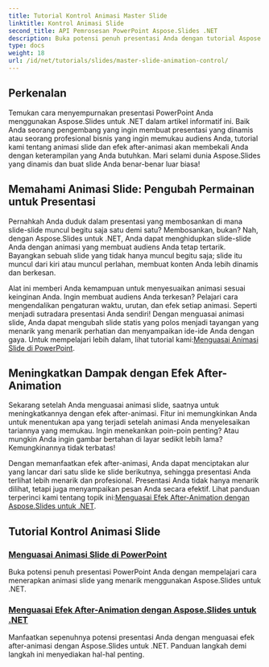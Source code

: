 ```yaml
---
title: Tutorial Kontrol Animasi Master Slide
linktitle: Kontrol Animasi Slide
second_title: API Pemrosesan PowerPoint Aspose.Slides .NET
description: Buka potensi penuh presentasi Anda dengan tutorial Aspose.Slides for .NET yang komprehensif yang mencakup animasi slide dan efek after-animasi.
type: docs
weight: 18
url: /id/net/tutorials/slides/master-slide-animation-control/
---
```

## Perkenalan

Temukan cara menyempurnakan presentasi PowerPoint Anda menggunakan Aspose.Slides untuk .NET dalam artikel informatif ini. Baik Anda seorang pengembang yang ingin membuat presentasi yang dinamis atau seorang profesional bisnis yang ingin memukau audiens Anda, tutorial kami tentang animasi slide dan efek after-animasi akan membekali Anda dengan keterampilan yang Anda butuhkan. Mari selami dunia Aspose.Slides yang dinamis dan buat slide Anda benar-benar luar biasa!


## Memahami Animasi Slide: Pengubah Permainan untuk Presentasi

Pernahkah Anda duduk dalam presentasi yang membosankan di mana slide-slide muncul begitu saja satu demi satu? Membosankan, bukan? Nah, dengan Aspose.Slides untuk .NET, Anda dapat menghidupkan slide-slide Anda dengan animasi yang membuat audiens Anda tetap tertarik. Bayangkan sebuah slide yang tidak hanya muncul begitu saja; slide itu muncul dari kiri atau muncul perlahan, membuat konten Anda lebih dinamis dan berkesan. 

 Alat ini memberi Anda kemampuan untuk menyesuaikan animasi sesuai keinginan Anda. Ingin membuat audiens Anda terkesan? Pelajari cara mengendalikan pengaturan waktu, urutan, dan efek setiap animasi. Seperti menjadi sutradara presentasi Anda sendiri! Dengan menguasai animasi slide, Anda dapat mengubah slide statis yang polos menjadi tayangan yang menarik yang menarik perhatian dan menyampaikan ide-ide Anda dengan gaya. Untuk mempelajari lebih dalam, lihat tutorial kami:[Menguasai Animasi Slide di PowerPoint](./slide-animation-in-power-point/).

## Meningkatkan Dampak dengan Efek After-Animation

Sekarang setelah Anda menguasai animasi slide, saatnya untuk meningkatkannya dengan efek after-animasi. Fitur ini memungkinkan Anda untuk menentukan apa yang terjadi setelah animasi Anda menyelesaikan tariannya yang memukau. Ingin menekankan poin-poin penting? Atau mungkin Anda ingin gambar bertahan di layar sedikit lebih lama? Kemungkinannya tidak terbatas!

 Dengan memanfaatkan efek after-animasi, Anda dapat menciptakan alur yang lancar dari satu slide ke slide berikutnya, sehingga presentasi Anda terlihat lebih menarik dan profesional. Presentasi Anda tidak hanya menarik dilihat, tetapi juga menyampaikan pesan Anda secara efektif. Lihat panduan terperinci kami tentang topik ini:[Menguasai Efek After-Animation dengan Aspose.Slides untuk .NET](./control-after-animation-effects/). 

## Tutorial Kontrol Animasi Slide
### [Menguasai Animasi Slide di PowerPoint](./slide-animation-in-power-point/)
Buka potensi penuh presentasi PowerPoint Anda dengan mempelajari cara menerapkan animasi slide yang menarik menggunakan Aspose.Slides untuk .NET.
### [Menguasai Efek After-Animation dengan Aspose.Slides untuk .NET](./control-after-animation-effects/)
Manfaatkan sepenuhnya potensi presentasi Anda dengan menguasai efek after-animasi dengan Aspose.Slides untuk .NET. Panduan langkah demi langkah ini menyediakan hal-hal penting.